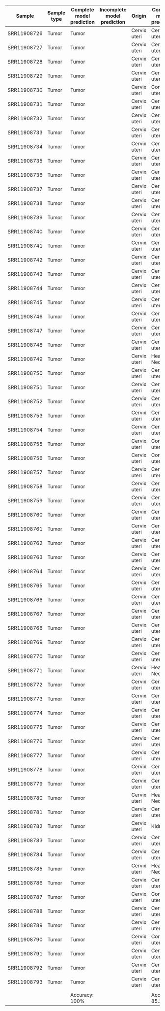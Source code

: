 | Sample      | Sample type | Complete model prediction | Incomplete model prediction | Origin       | Complete model prediction | Incomplete model prediction | Notes        |
| ----------- | ----------- | ------------------------- | --------------------------- | ------------ | ------------------------- | --------------------------- | ------------ |
| SRR11908726 | Tumor       | Tumor                     |                             | Cervix uteri | Cervix uteri              | Cervix uteri                | HPV16        |
| SRR11908727 | Tumor       | Tumor                     |                             | Cervix uteri | Cervix uteri              | Cervix uteri                | HPV18        |
| SRR11908728 | Tumor       | Tumor                     |                             | Cervix uteri | Cervix uteri              | Bronchus and lung           | HPV16        |
| SRR11908729 | Tumor       | Tumor                     |                             | Cervix uteri | Cervix uteri              | Cervix uteri                | HPV16        |
| SRR11908730 | Tumor       | Tumor                     |                             | Cervix uteri | Corpus uteri              | Ovary                       | none         |
| SRR11908731 | Tumor       | Tumor                     |                             | Cervix uteri | Cervix uteri              | Cervix uteri                | HPV16        |
| SRR11908732 | Tumor       | Tumor                     |                             | Cervix uteri | Cervix uteri              | Cervix uteri                | HPV16        |
| SRR11908733 | Tumor       | Tumor                     |                             | Cervix uteri | Cervix uteri              | Cervix uteri                | HPV58        |
| SRR11908734 | Tumor       | Tumor                     |                             | Cervix uteri | Cervix uteri              | Cervix uteri                | HPV16        |
| SRR11908735 | Tumor       | Tumor                     |                             | Cervix uteri | Cervix uteri              | Cervix uteri                | HPV52        |
| SRR11908736 | Tumor       | Tumor                     |                             | Cervix uteri | Cervix uteri              | Cervix uteri                | HPV16        |
| SRR11908737 | Tumor       | Tumor                     |                             | Cervix uteri | Cervix uteri              | Cervix uteri                | HPV33        |
| SRR11908738 | Tumor       | Tumor                     |                             | Cervix uteri | Cervix uteri              | Cervix uteri                | HPV18        |
| SRR11908739 | Tumor       | Tumor                     |                             | Cervix uteri | Cervix uteri              | Cervix uteri                | HPV16        |
| SRR11908740 | Tumor       | Tumor                     |                             | Cervix uteri | Cervix uteri              | Cervix uteri                | HPV18        |
| SRR11908741 | Tumor       | Tumor                     |                             | Cervix uteri | Cervix uteri              | Cervix uteri                | HPV16        |
| SRR11908742 | Tumor       | Tumor                     |                             | Cervix uteri | Cervix uteri              | Cervix uteri                | HPV16        |
| SRR11908743 | Tumor       | Tumor                     |                             | Cervix uteri | Cervix uteri              | Head and neck               | none         |
| SRR11908744 | Tumor       | Tumor                     |                             | Cervix uteri | Cervix uteri              | Cervix uteri                | HPV59        |
| SRR11908745 | Tumor       | Tumor                     |                             | Cervix uteri | Cervix uteri              | Cervix uteri                | HPV33        |
| SRR11908746 | Tumor       | Tumor                     |                             | Cervix uteri | Cervix uteri              | Cervix uteri                | HPV16        |
| SRR11908747 | Tumor       | Tumor                     |                             | Cervix uteri | Cervix uteri              | Cervix uteri                | none         |
| SRR11908748 | Tumor       | Tumor                     |                             | Cervix uteri | Cervix uteri              | Cervix uteri                | HPV45        |
| SRR11908749 | Tumor       | Tumor                     |                             | Cervix uteri | Head and Neck             | Head and neck               | HPV16        |
| SRR11908750 | Tumor       | Tumor                     |                             | Cervix uteri | Cervix uteri              | Cervix uteri                | HPV59        |
| SRR11908751 | Tumor       | Tumor                     |                             | Cervix uteri | Cervix uteri              | Cervix uteri                | HPV16        |
| SRR11908752 | Tumor       | Tumor                     |                             | Cervix uteri | Cervix uteri              | Cervix uteri                | HPV16        |
| SRR11908753 | Tumor       | Tumor                     |                             | Cervix uteri | Cervix uteri              | Cervix uteri                | HPV16        |
| SRR11908754 | Tumor       | Tumor                     |                             | Cervix uteri | Cervix uteri              | Head and neck               | none         |
| SRR11908755 | Tumor       | Tumor                     |                             | Cervix uteri | Corpus uteri              | Corpus uteri                | none         |
| SRR11908756 | Tumor       | Tumor                     |                             | Cervix uteri | Corpus uteri              | Corpus uteri                | none         |
| SRR11908757 | Tumor       | Tumor                     |                             | Cervix uteri | Cervix uteri              | Cervix uteri                | HPV16        |
| SRR11908758 | Tumor       | Tumor                     |                             | Cervix uteri | Cervix uteri              | Cervix uteri                | HPV16        |
| SRR11908759 | Tumor       | Tumor                     |                             | Cervix uteri | Cervix uteri              | Cervix uteri                | HPV16, HPV18 |
| SRR11908760 | Tumor       | Tumor                     |                             | Cervix uteri | Cervix uteri              | Cervix uteri                | HPV16        |
| SRR11908761 | Tumor       | Tumor                     |                             | Cervix uteri | Cervix uteri              | Cervix uteri                | HPV16        |
| SRR11908762 | Tumor       | Tumor                     |                             | Cervix uteri | Cervix uteri              | Cervix uteri                | HPV16        |
| SRR11908763 | Tumor       | Tumor                     |                             | Cervix uteri | Cervix uteri              | Cervix uteri                | HPV16        |
| SRR11908764 | Tumor       | Tumor                     |                             | Cervix uteri | Cervix uteri              | Cervix uteri                | HPV16        |
| SRR11908765 | Tumor       | Tumor                     |                             | Cervix uteri | Cervix uteri              | Head and neck               | HPV18        |
| SRR11908766 | Tumor       | Tumor                     |                             | Cervix uteri | Cervix uteri              | Head and neck               | HPV18        |
| SRR11908767 | Tumor       | Tumor                     |                             | Cervix uteri | Cervix uteri              | Cervix uteri                | HPV16        |
| SRR11908768 | Tumor       | Tumor                     |                             | Cervix uteri | Cervix uteri              | Head and neck               | HPV16        |
| SRR11908769 | Tumor       | Tumor                     |                             | Cervix uteri | Cervix uteri              | Cervix uteri                | HPV16        |
| SRR11908770 | Tumor       | Tumor                     |                             | Cervix uteri | Cervix uteri              | Cervix uteri                | HPV16        |
| SRR11908771 | Tumor       | Tumor                     |                             | Cervix uteri | Head and Neck             | Head and neck               | HPV16        |
| SRR11908772 | Tumor       | Tumor                     |                             | Cervix uteri | Cervix uteri              | Corpus uteri                | HPV18        |
| SRR11908773 | Tumor       | Tumor                     |                             | Cervix uteri | Cervix uteri              | Head and neck               | HPV16        |
| SRR11908774 | Tumor       | Tumor                     |                             | Cervix uteri | Cervix uteri              | Cervix uteri                | HPV33        |
| SRR11908775 | Tumor       | Tumor                     |                             | Cervix uteri | Cervix uteri              | Cervix uteri                | HPV33        |
| SRR11908776 | Tumor       | Tumor                     |                             | Cervix uteri | Cervix uteri              | Cervix uteri                | HPV16        |
| SRR11908777 | Tumor       | Tumor                     |                             | Cervix uteri | Cervix uteri              | Cervix uteri                | HPV31        |
| SRR11908778 | Tumor       | Tumor                     |                             | Cervix uteri | Cervix uteri              | Cervix uteri                | HPV52        |
| SRR11908779 | Tumor       | Tumor                     |                             | Cervix uteri | Cervix uteri              | Head and neck               | HPV16        |
| SRR11908780 | Tumor       | Tumor                     |                             | Cervix uteri | Head and Neck             | Head and neck               | none         |
| SRR11908781 | Tumor       | Tumor                     |                             | Cervix uteri | Cervix uteri              | Cervix uteri                | HPV16        |
| SRR11908782 | Tumor       | Tumor                     |                             | Cervix uteri | Kidney                    | Kidney                      | none         |
| SRR11908783 | Tumor       | Tumor                     |                             | Cervix uteri | Cervix uteri              | Cervix uteri                | none         |
| SRR11908784 | Tumor       | Tumor                     |                             | Cervix uteri | Cervix uteri              | Cervix uteri                | HPV18        |
| SRR11908785 | Tumor       | Tumor                     |                             | Cervix uteri | Head and Neck             | Head and neck               | HPV56        |
| SRR11908786 | Tumor       | Tumor                     |                             | Cervix uteri | Cervix uteri              | Cervix uteri                | HPV16        |
| SRR11908787 | Tumor       | Tumor                     |                             | Cervix uteri | Corpus uteri              | Corpus uteri                | none         |
| SRR11908788 | Tumor       | Tumor                     |                             | Cervix uteri | Cervix uteri              | Cervix uteri                | HPV16        |
| SRR11908789 | Tumor       | Tumor                     |                             | Cervix uteri | Cervix uteri              | Cervix uteri                | HPV16        |
| SRR11908790 | Tumor       | Tumor                     |                             | Cervix uteri | Corpus uteri              | Cervix uteri                | HPV16        |
| SRR11908791 | Tumor       | Tumor                     |                             | Cervix uteri | Cervix uteri              | Bronchus and lung           | HPV16        |
| SRR11908792 | Tumor       | Tumor                     |                             | Cervix uteri | Cervix uteri              | Head and neck               | HPV16, HPV66 |
| SRR11908793 | Tumor       | Tumor                     |                             | Cervix uteri | Cervix uteri              | Cervix uteri                | HPV16        |
|             |             |                           |                             |              |                           |                             |              |
|             |             | Accuracy: 100%            |                             |              | Accuracy: 85.29%          | Accuracy: 70.59%            |              |